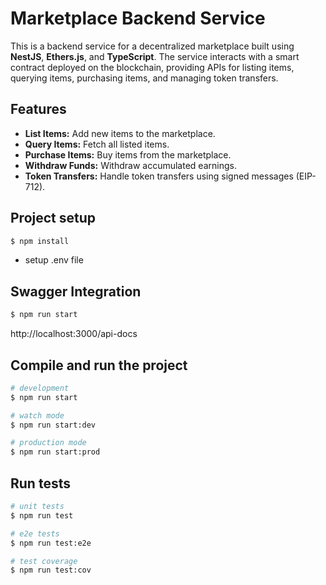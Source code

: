 
# Marketplace Backend Service

This is a backend service for a decentralized marketplace built using **NestJS**, **Ethers.js**, and **TypeScript**. The service interacts with a smart contract deployed on the blockchain, providing APIs for listing items, querying items, purchasing items, and managing token transfers.

## Features

- **List Items:** Add new items to the marketplace.
- **Query Items:** Fetch all listed items.
- **Purchase Items:** Buy items from the marketplace.
- **Withdraw Funds:** Withdraw accumulated earnings.
- **Token Transfers:** Handle token transfers using signed messages (EIP-712).



## Project setup

```bash
$ npm install
```

- setup .env file

## Swagger Integration

```bash
$ npm run start
```

http://localhost:3000/api-docs


## Compile and run the project

```bash
# development
$ npm run start

# watch mode
$ npm run start:dev

# production mode
$ npm run start:prod
```

## Run tests

```bash
# unit tests
$ npm run test

# e2e tests
$ npm run test:e2e

# test coverage
$ npm run test:cov
```
